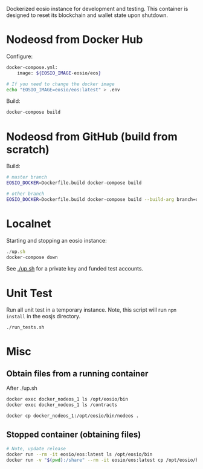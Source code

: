 Dockerized eosio instance for development and testing.  This container
is designed to reset its blockchain and wallet state upon shutdown.

# Nodeosd from Docker Hub

Configure:

```bash
docker-compose.yml:
    image: ${EOSIO_IMAGE-eosio/eos}

# If you need to change the docker image
echo "EOSIO_IMAGE=eosio/eos:latest" > .env
```

Build:

```bash
docker-compose build
```

# Nodeosd from GitHub (build from scratch)

Build:

```bash
# master branch
EOSIO_DOCKER=Dockerfile.build docker-compose build

# other branch
EOSIO_DOCKER=Dockerfile.build docker-compose build --build-arg branch=other
```

# Localnet

Starting and stopping an eosio instance:

```js
./up.sh
docker-compose down
```

See [./up.sh](./up.sh) for a private key and funded test accounts.

# Unit Test

Run all unit test in a temporary instance.  Note, this script will run
`npm install` in the eosjs directory.

`./run_tests.sh`

# Misc

## Obtain files from a running container

After ./up.sh

```bash
docker exec docker_nodeos_1 ls /opt/eosio/bin
docker exec docker_nodeos_1 ls /contracts

docker cp docker_nodeos_1:/opt/eosio/bin/nodeos .
```

## Stopped container (obtaining files)

```bash
# Note, update release
docker run --rm -it eosio/eos:latest ls /opt/eosio/bin
docker run -v "$(pwd):/share" --rm -it eosio/eos:latest cp /opt/eosio/bin/nodeos /share
```
